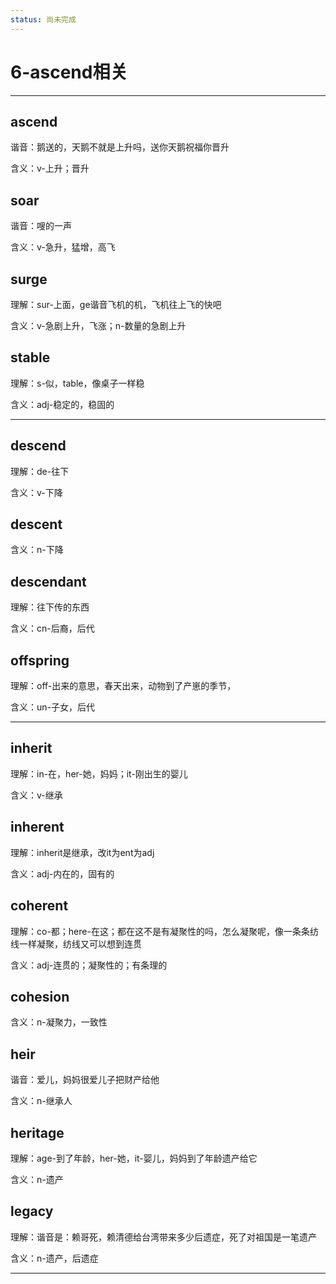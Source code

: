 ```yaml
---
status: 尚未完成
---
```

# 6-ascend相关

---

## ascend

谐音：鹅送的，天鹅不就是上升吗，送你天鹅祝福你晋升

含义：v-上升；晋升


## soar

谐音：嗖的一声

含义：v-急升，猛增，高飞


## surge

理解：sur-上面，ge谐音飞机的机，飞机往上飞的快吧

含义：v-急剧上升，飞涨；n-数量的急剧上升


## stable

理解：s-似，table，像桌子一样稳

含义：adj-稳定的，稳固的

---

## descend

理解：de-往下

含义：v-下降


## descent

含义：n-下降


## descendant

理解：往下传的东西

含义：cn-后裔，后代


## offspring

理解：off-出来的意思，春天出来，动物到了产崽的季节，

含义：un-子女，后代

---

## inherit

理解：in-在，her-她，妈妈；it-刚出生的婴儿

含义：v-继承


## inherent

理解：inherit是继承，改it为ent为adj

含义：adj-内在的，固有的


## coherent

理解：co-都；here-在这；都在这不是有凝聚性的吗，怎么凝聚呢，像一条条纺线一样凝聚，纺线又可以想到连贯

含义：adj-连贯的；凝聚性的；有条理的


## cohesion

含义：n-凝聚力，一致性


## heir

谐音：爱儿，妈妈很爱儿子把财产给他

含义：n-继承人


## heritage

理解：age-到了年龄，her-她，it-婴儿，妈妈到了年龄遗产给它

含义：n-遗产


## legacy

理解：谐音是：赖哥死，赖清德给台湾带来多少后遗症，死了对祖国是一笔遗产

含义：n-遗产，后遗症


---

